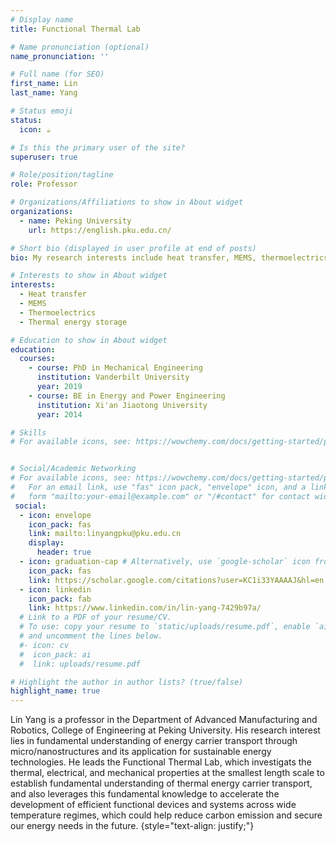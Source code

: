 ```yaml
---
# Display name
title: Functional Thermal Lab

# Name pronunciation (optional)
name_pronunciation: ''

# Full name (for SEO)
first_name: Lin
last_name: Yang

# Status emoji
status:
  icon: ☕️

# Is this the primary user of the site?
superuser: true

# Role/position/tagline
role: Professor

# Organizations/Affiliations to show in About widget
organizations:
  - name: Peking University
    url: https://english.pku.edu.cn/

# Short bio (displayed in user profile at end of posts)
bio: My research interests include heat transfer, MEMS, thermoelectrics, and thermal energy storage.

# Interests to show in About widget
interests:
  - Heat transfer
  - MEMS
  - Thermoelectrics
  - Thermal energy storage

# Education to show in About widget
education:
  courses:
    - course: PhD in Mechanical Engineering
      institution: Vanderbilt University
      year: 2019
    - course: BE in Energy and Power Engineering
      institution: Xi'an Jiaotong University
      year: 2014

# Skills
# For available icons, see: https://wowchemy.com/docs/getting-started/page-builder/#icons


# Social/Academic Networking
# For available icons, see: https://wowchemy.com/docs/getting-started/page-builder/#icons
#   For an email link, use "fas" icon pack, "envelope" icon, and a link in the
#   form "mailto:your-email@example.com" or "/#contact" for contact widget.
 social:
  - icon: envelope
    icon_pack: fas
    link: mailto:linyangpku@pku.edu.cn
    display:
      header: true
  - icon: graduation-cap # Alternatively, use `google-scholar` icon from `ai` icon pack
    icon_pack: fas
    link: https://scholar.google.com/citations?user=KC1i33YAAAAJ&hl=en
  - icon: linkedin
    icon_pack: fab
    link: https://www.linkedin.com/in/lin-yang-7429b97a/
  # Link to a PDF of your resume/CV.
  # To use: copy your resume to `static/uploads/resume.pdf`, enable `ai` icons in `params.yaml`,
  # and uncomment the lines below.
  #- icon: cv
  #  icon_pack: ai
  #  link: uploads/resume.pdf

# Highlight the author in author lists? (true/false)
highlight_name: true
---
```


Lin Yang is a professor in the Department of Advanced Manufacturing and Robotics, College of Engineering at Peking University. His research interest lies in fundamental understanding of energy carrier transport through micro/nanostructures and its application for sustainable energy technologies. He leads the Functional Thermal Lab, which investigats the thermal, electrical, and mechanical properties at the smallest length scale to establish fundamental understanding of thermal energy carrier transport, and also leverages this fundamental knowledge to accelerate the development of efficient functional devices and systems across wide temperature regimes, which could help reduce carbon emission and secure our energy needs in the future.
{style="text-align: justify;"}

